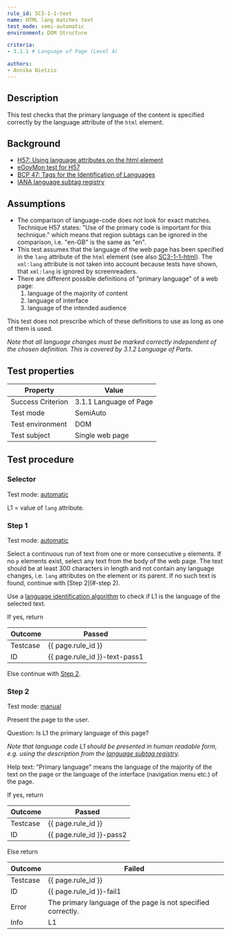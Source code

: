 ```yaml
---
rule_id: SC3-1-1-text
name: HTML lang matches text
test_mode: semi-automatic
environment: DOM Structure

criteria:
- 3.1.1 # Language of Page (Level A)

authors:
- Annika Nietzio
---
```


## Description

This test checks that the primary language of the content is specified correctly by the language attribute of the `html` element.

## Background

- [ H57: Using language attributes on the html element](http://www.w3.org/TR/2014/NOTE-WCAG20-TECHS-20140408/H57)
- [eGovMon test for H57](http://wiki.egovmon.no/wiki/SC3.1.1)
- [BCP 47: Tags for the Identification of Languages](http://www.rfc-editor.org/rfc/bcp/bcp47.txt)
- [IANA language subtag registry](http://www.iana.org/assignments/language-subtag-registry/language-subtag-registry)

## Assumptions

- The comparison of language-code does not look for exact matches. Technique H57 states: "Use of the primary code is important for this technique." which means that region subtags can be ignored in the comparison, i.e. "en-GB" is the same as "en".
- This test assumes that the language of the web page has been specified in the `lang` attribute of the `html` element (see also [SC3-1-1-html](SC3-1-1-html.html)). The `xml:lang` attribute is not taken into account because tests have shown, that `xml:lang` is ignored by screenreaders.
- There are different possible definitions of "primary language" of a web page:
  1. language of the majority of content
  2. language of interface
  3. language of the intended audience

This test does not prescribe which of these definitions to use as long as one of them is used.

*Note that all language changes must be marked correctly independent of the chosen definition. This is covered by 3.1.2 Language of Parts.*

## Test properties

| Property          | Value
|-------------------|----
| Success Criterion | 3.1.1 Language of Page
| Test mode         | SemiAuto
| Test environment  | DOM
| Test subject      | Single web page

## Test procedure

### Selector

Test mode: [automatic][AUTO]

L1 = value of `lang` attribute.

### Step 1

Test mode: [automatic][AUTO]

Select a continuous run of text from one or more consecutive `p` elements. If no `p` elements exist, select any text from the body of the web page. The text should be at least 300 characters in length and not contain any language changes, i.e. `lang` attributes on the element or its parent. If no such text is found, continue with [Step 2](#-step 2).

Use a [language identification algorithm][LNGFND] to check if L1 is the language of the selected text.

If yes, return

| Outcome  | Passed
|----------|-----
| Testcase | {{ page.rule_id }}
| ID       | {{ page.rule_id }}-text-pass1

Else continue with [Step 2](#step-2).

### Step 2

Test mode: [manual][MANUAL]

Present the page to the user.

Question: Is L1 the primary language of this page?

*Note that language code L1 should be presented in human readable form, e.g. using the description from the [language subtag registry](http://www.iana.org/assignments/language-subtag-registry/language-subtag-registry).*

Help text: "Primary language" means the language of the majority of the text on the page or the language of the interface (navigation menu etc.) of the page.

If yes, return

| Outcome  | Passed
|----------|-----
| Testcase | {{ page.rule_id }}
| ID       | {{ page.rule_id }}-pass2

Else return

| Outcome  | Failed
|----------|-----
| Testcase | {{ page.rule_id }}
| ID       | {{ page.rule_id }}-fail1
| Error    | The primary language of the page is not specified correctly.
| Info     | L1

[AUTO]: ../pages/test-modes.html#automatic
[MANUAL]: ../pages/test-modes.html#manual
[LNGFND]: ../pages/algorithms/lang-identification.html